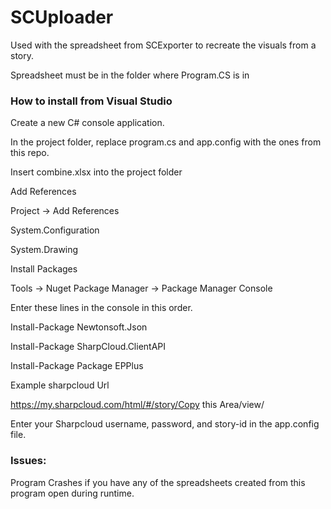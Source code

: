 # SCUploader
Used with the spreadsheet from SCExporter to recreate the visuals from a story.

Spreadsheet must be in the folder where Program.CS is in

### How to install from Visual Studio

Create a new C# console application.

In the project folder, replace program.cs and app.config with the ones from this repo.

Insert combine.xlsx into the project folder

Add References

Project -> Add References

System.Configuration

System.Drawing

Install Packages

Tools -> Nuget Package Manager -> Package Manager Console 

Enter these lines in the console in this order.

Install-Package Newtonsoft.Json

Install-Package SharpCloud.ClientAPI

Install-Package Package EPPlus

Example sharpcloud Url

https://my.sharpcloud.com/html/#/story/Copy this Area/view/

Enter your Sharpcloud username, password, and story-id in the app.config file.

### Issues: 
Program Crashes if you have any of the spreadsheets created from this program open during runtime.
